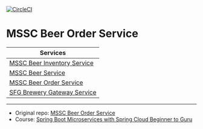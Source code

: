 [![CircleCI](https://circleci.com/gh/Shterneregen/mssc-beer-order-service.svg?style=svg)](https://circleci.com/gh/Shterneregen/mssc-beer-order-service)
# MSSC Beer Order Service

| Services                                                                                   |
| ------------------------------------------------------------------------------------------ |
| [MSSC Beer Inventory Service](https://github.com/Shterneregen/mssc-beer-inventory-service) |
| [MSSC Beer Service](https://github.com/Shterneregen/mssc-beer-service)                     |
| [MSSC Beer Order Service](https://github.com/Shterneregen/mssc-beer-service)               |
| [SFG Brewery Gateway Service](https://github.com/Shterneregen/mssc-brewery-gateway)        |

---
* Original repo:
[MSSC Beer Order Service](https://github.com/springframeworkguru/mssc-beer-order-service)
* Course: 
[Spring Boot Microservices with Spring Cloud Beginner to Guru](https://www.udemy.com/course/spring-boot-microservices-with-spring-cloud-beginner-to-guru/)